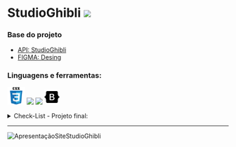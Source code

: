 # StudioGhibli <img height="45px" filter="invert(75%)" src="https://jenessa-reika.ca/wp-content/uploads/2020/04/miyazaki1-600x600.png">

### Base do projeto 
- [API: StudioGhibli](https://ghibliapi.vercel.app/)
- [FIGMA: Desing](https://www.figma.com/file/Wit1TMZuRWQVbYGNrZJ4tp/Page-Studio-Ghibli?type=design&node-id=0-1&mode=design&t=aiSyrRLgLVOVH6vs-0)

### Linguagens e ferramentas: 

<code><img height="40" src="https://raw.githubusercontent.com/devicons/devicon/master/icons/css3/css3-original-wordmark.svg"></code>
<code><img height="33" src="https://cdn-icons-png.flaticon.com/512/732/732212.png"></code>
<code><img height="33" src="https://logospng.org/download/javascript/logo-javascript-icon-256.png"></code>
<code><img height="35" src="https://raw.githubusercontent.com/devicons/devicon/master/icons/bootstrap/bootstrap-plain.svg"></code>

<details><summary>Check-List - Projeto final:</summary> 
  <ul> 
    <li>[x] Page 1 - Landing Page.</li>
    <li>[x] Page 2 - Movies..</li>
    <li>[ ] Page 2 - Carrossel </li>
    <li>[ ] Page 3 - Characters.</li>
    <li>[ ] API.</li>
    <li>[ ] Responsividade.</li>
    <li>[ ] Documentação README.md.</li>
    <li> [x] Git Pages  </li>
  </ul>
</details>





<!--
```shell
git clone 
```
-->

------------------
![ApresentaçãoSiteStudioGhibli](https://github.com/Paivaas/StudioGhibli/assets/123731976/bc9c63e7-3a6a-46ef-802c-e9f5ea21cd89)
